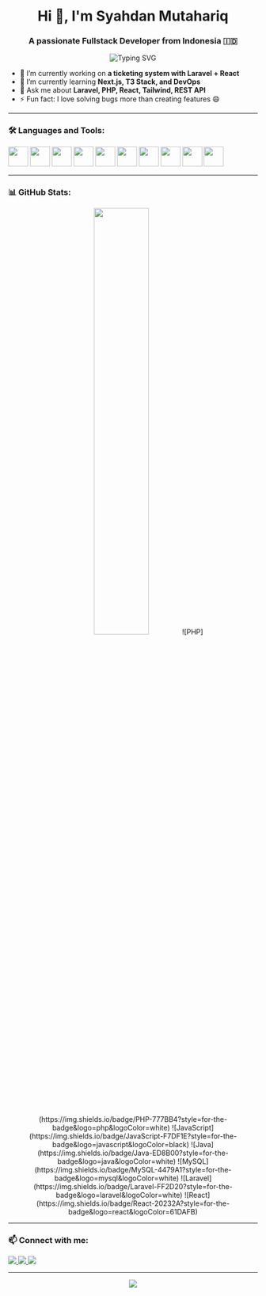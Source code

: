 <h1 align="center">Hi 👋, I'm Syahdan Mutahariq</h1>
<h3 align="center">A passionate Fullstack Developer from Indonesia 🇮🇩</h3>


<p align="center">
  <img src="https://readme-typing-svg.herokuapp.com?font=Fira+Code&size=22&pause=1000&center=true&vCenter=true&width=500&lines=Fullstack+Developer;Laravel+%2B+React+Enthusiast;Open+Source+Contributor" alt="Typing SVG" />
</p>

- 🔭 I’m currently working on **a ticketing system with Laravel + React**
- 🌱 I’m currently learning **Next.js, T3 Stack, and DevOps**
- 💬 Ask me about **Laravel, PHP, React, Tailwind, REST API**
- ⚡ Fun fact: I love solving bugs more than creating features 😄

---

### 🛠️ Languages and Tools:
<p align="left">
  <img src="https://cdn.jsdelivr.net/gh/devicons/devicon/icons/php/php-original.svg" width="40" />
<img src="https://cdn.jsdelivr.net/gh/devicons/devicon/icons/laravel/laravel-original.svg" width="40" />
  <img src="https://cdn.jsdelivr.net/gh/devicons/devicon/icons/javascript/javascript-original.svg" width="40" />
  <img src="https://cdn.jsdelivr.net/gh/devicons/devicon/icons/react/react-original.svg" width="40" />
  <img src="https://cdn.jsdelivr.net/gh/devicons/devicon/icons/nextjs/nextjs-original.svg" width="40" />
  <img src="https://cdn.jsdelivr.net/gh/devicons/devicon/icons/mysql/mysql-original.svg" width="40" />
  <img src="https://cdn.jsdelivr.net/gh/devicons/devicon/icons/nodejs/nodejs-original.svg" width="40" />
  <img src="https://cdn.jsdelivr.net/gh/devicons/devicon/icons/git/git-original.svg" width="40" />
  <img src="https://cdn.jsdelivr.net/gh/devicons/devicon/icons/docker/docker-original.svg" width="40" />
  <img src="https://cdn.jsdelivr.net/gh/devicons/devicon/icons/figma/figma-original.svg" width="40" />
</p>

---

### 📊 GitHub Stats:
<p align="center">
  <img src="https://github-readme-stats.vercel.app/api?username=adansyah&show_icons=true&theme=tokyonight" width="47%" />
 ![PHP](https://img.shields.io/badge/PHP-777BB4?style=for-the-badge&logo=php&logoColor=white)
![JavaScript](https://img.shields.io/badge/JavaScript-F7DF1E?style=for-the-badge&logo=javascript&logoColor=black)
![Java](https://img.shields.io/badge/Java-ED8B00?style=for-the-badge&logo=java&logoColor=white)
![MySQL](https://img.shields.io/badge/MySQL-4479A1?style=for-the-badge&logo=mysql&logoColor=white)
![Laravel](https://img.shields.io/badge/Laravel-FF2D20?style=for-the-badge&logo=laravel&logoColor=white)
![React](https://img.shields.io/badge/React-20232A?style=for-the-badge&logo=react&logoColor=61DAFB)
</p>

---

### 📫 Connect with me:
<p>
  <a href="https://www.linkedin.com/in/adansyah/" target="_blank">
    <img src="https://img.shields.io/badge/LinkedIn-0077B5?style=for-the-badge&logo=linkedin" />
  </a>
  <a href="mailto:adansyah225@gmail.com">
    <img src="https://img.shields.io/badge/Gmail-D14836?style=for-the-badge&logo=gmail" />
  </a>
  <a href="https://my-portfolio-syahdan.vercel.app/" target="_blank">
    <img src="https://img.shields.io/badge/Website-000?style=for-the-badge&logo=About.me&logoColor=white" />
  </a>
</p>

---

<!-- Tampilkan kontribusi graf -->
<p align="center">
  <img src="https://github-readme-activity-graph.vercel.app/graph?username=adansyah&theme=tokyo-night" />
</p>
